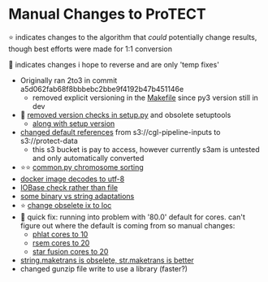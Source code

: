 # Manual Changes to ProTECT 
:star: indicates changes to the algorithm that *could* potentially change results, though best efforts were made for 1:1 conversion  

:black_square_button: indicates changes i hope to reverse and are only 'temp fixes'

- Originally ran 2to3 in commit a5d062fab68f8bbbebc2bbe9f4192b47b451146e
	- removed explicit versioning in the [Makefile](https://github.com/BD2KGenomics/protect/commit/a5d062fab68f8bbbebc2bbe9f4192b47b451146e#diff-76ed074a9305c04054cdebb9e9aad2d818052b07091de1f20cad0bbac34ffb52) since py3 version still in dev
- :black_square_button: [removed version checks in setup.py](https://github.com/BD2KGenomics/protect/commit/f04f22fb9f50270e5c0307d4a64aca0f3f7022d3) and obsolete setuptools 
	- [along with setup version](https://github.com/BD2KGenomics/protect/commit/f70d3196198a2530406906b8af5a55b848aa0b14)
- [changed default references](https://github.com/BD2KGenomics/protect/commit/c2fe3a8b8223682e6d63cccb4fccf0787227c525) from s3://cgl-pipeline-inputs to s3://protect-data 
	- this s3 bucket is pay to access, however currently s3am is untested and only automatically converted 
- :star::star: [common.py chromosome sorting](https://github.com/BD2KGenomics/protect/commit/b5ca956f3dfe05bf6714be8135cc90fe48140d98)
-  [docker image decodes to utf-8](https://github.com/BD2KGenomics/protect/commit/1d2bdb941548bdf4703113140d1f0758791bf88a)
-  [IOBase check rather than file](https://github.com/BD2KGenomics/protect/commit/351e855184ae218242a42e1aaa5781d22aba0511) 
-  [some binary vs string adaptations](https://github.com/BD2KGenomics/protect/commit/5a4c50d1d2b8c71f3bc2f512f3679e80368044be#diff-e46b0e6e9cc33d9130334ab6994c9684b0972aaca58c889b6c1f4819751f1c79) 
-  :star: [change obselete ix to loc](https://github.com/BD2KGenomics/protect/commit/66bc12db0b815ab2099ee0174a06b923240322a4#diff-3347ae223ced4e929cf7f273bf839bdeb219d82681f8e66a951d85cbeb079685)
-  :black_square_button: quick fix: running into problem with '80.0' default for cores. can't figure out where the default is coming from so manual changes: 
	-  [phlat cores to 10](https://github.com/BD2KGenomics/protect/commit/66bc12db0b815ab2099ee0174a06b923240322a4#diff-7e85a3e4e9c911fded129ff48b2dd983d800c5190412f641eee85ff23ed9295c)
	-  [rsem cores to 20](https://github.com/BD2KGenomics/protect/commit/66bc12db0b815ab2099ee0174a06b923240322a4#diff-1615337ffdbffe39413f26e4ccbb5309ed10b61987559df23ce6fc57cb5dd86a) 
	-  [star fusion cores to 20](https://github.com/BD2KGenomics/protect/commit/66bc12db0b815ab2099ee0174a06b923240322a4#diff-60e2cfd2feabfe71442d69d1d0d44ff293f8fe1e12aa74c3fe52101d5b32e60e)
-  [string.maketrans is obselete, str.maketrans is better](https://github.com/BD2KGenomics/protect/commit/66bc12db0b815ab2099ee0174a06b923240322a4#diff-60e2cfd2feabfe71442d69d1d0d44ff293f8fe1e12aa74c3fe52101d5b32e60eR300) 
-  changed gunzip file write to use a library (faster?) 
